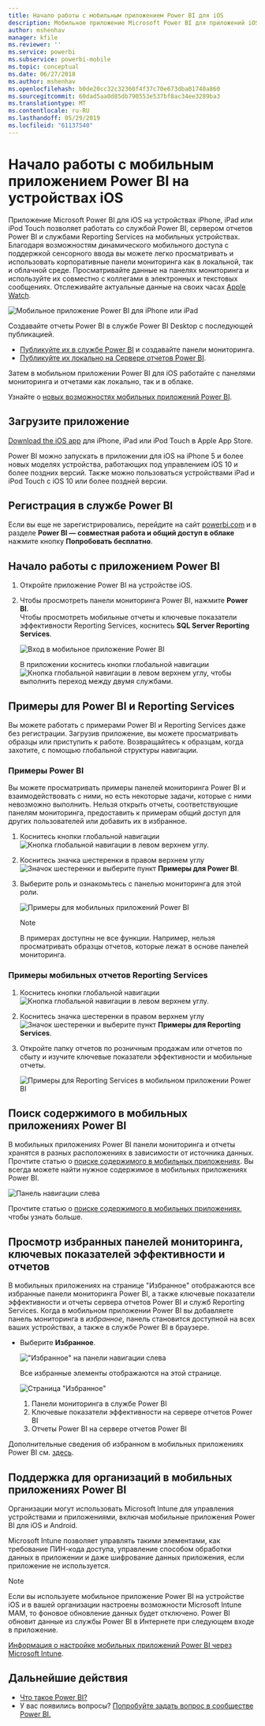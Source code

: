 ```yaml
---
title: Начало работы с мобильным приложением Power BI для iOS
description: Мобильное приложение Microsoft Power BI для приложений iOS теперь доступно для мобильных устройств. Узнайте, как можно воспользоваться преимуществами мобильного доступа к бизнес-информации как в локальной, так и облачной среде.
author: mshenhav
manager: kfile
ms.reviewer: ''
ms.service: powerbi
ms.subservice: powerbi-mobile
ms.topic: conceptual
ms.date: 06/27/2018
ms.author: mshenhav
ms.openlocfilehash: b0de20cc32c32360f4f37c70e673dba01740a860
ms.sourcegitcommit: 60dad5aa0d85db790553e537bf8ac34ee3289ba3
ms.translationtype: MT
ms.contentlocale: ru-RU
ms.lasthandoff: 05/29/2019
ms.locfileid: "61137540"
---
```

# <a name="get-started-with-the-power-bi-mobile-app-on-ios-devices"></a>Начало работы с мобильным приложением Power BI на устройствах iOS
Приложение Microsoft Power BI для iOS на устройствах iPhone, iPad или iPod Touch позволяет работать со службой Power BI, сервером отчетов Power BI и службами Reporting Services на мобильных устройствах. Благодаря возможностям динамического мобильного доступа с поддержкой сенсорного ввода вы можете легко просматривать и использовать корпоративные панели мониторинга как в локальной, так и облачной среде. Просматривайте данные на панелях мониторинга и используйте их совместно с коллегами в электронных и текстовых сообщениях. Отслеживайте актуальные данные на своих часах [Apple Watch](mobile-apple-watch.md).  

![Мобильное приложение Power BI для iPhone или iPad](./media/mobile-iphone-app-get-started/pbi_ipad_iphonedevices.png)

Создавайте отчеты Power BI в службе Power BI Desktop с последующей публикацией.

* [Публикуйте их в службе Power BI](../../service-get-started.md) и создавайте панели мониторинга.
* [Публикуйте их локально на Сервере отчетов Power BI](../../report-server/quickstart-create-powerbi-report.md).

Затем в мобильном приложении Power BI для iOS работайте с панелями мониторинга и отчетами как локально, так и в облаке.

Узнайте о [новых возможностях мобильных приложений Power BI](mobile-whats-new-in-the-mobile-apps.md).

## <a name="download-the-app"></a>Загрузите приложение
[Download the iOS app](http://go.microsoft.com/fwlink/?LinkId=522062 "Скачайте приложение iOS") для iPhone, iPad или iPod Touch в Apple App Store.

Power BI можно запускать в приложении для iOS на iPhone 5 и более новых моделях устройства, работающих под управлением iOS 10 и более поздних версий. Также можно пользоваться устройствами iPad и iPod Touch с iOS 10 или более поздней версии. 

## <a name="sign-up-for-the-power-bi-service"></a>Регистрация в службе Power BI
Если вы еще не зарегистрировались, перейдите на сайт [powerbi.com](https://powerbi.microsoft.com/get-started/) и в разделе **Power BI — совместная работа и общий доступ в облаке** нажмите кнопку **Попробовать бесплатно**.


## <a name="get-started-with-the-power-bi-app"></a>Начало работы с приложением Power BI
1. Откройте приложение Power BI на устройстве iOS.
2. Чтобы просмотреть панели мониторинга Power BI, нажмите **Power BI**.  
   Чтобы просмотреть мобильные отчеты и ключевые показатели эффективности Reporting Services, коснитесь **SQL Server Reporting Services**.
   
   ![Вход в мобильное приложение Power BI](./media/mobile-iphone-app-get-started/power-bi-connect-to-login.png)
   
   В приложении коснитесь кнопки глобальной навигации ![Кнопка глобальной навигации](./././media/mobile-iphone-app-get-started/power-bi-iphone-global-nav-button.png) в левом верхнем углу, чтобы выполнить переход между двумя службами. 

## <a name="try-the-power-bi-and-reporting-services-samples"></a>Примеры для Power BI и Reporting Services
Вы можете работать с примерами Power BI и Reporting Services даже без регистрации. Загрузив приложение, вы можете просматривать образцы или приступить к работе. Возвращайтесь к образцам, когда захотите, с помощью глобальной структуры навигации.

### <a name="power-bi-samples"></a>Примеры Power BI
Вы можете просматривать примеры панелей мониторинга Power BI и взаимодействовать с ними, но есть некоторые задачи, которые с ними невозможно выполнить. Нельзя открыть отчеты, соответствующие панелям мониторинга, предоставить к примерам общий доступ для других пользователей или добавить их в избранное.

1. Коснитесь кнопки глобальной навигации ![Кнопка глобальной навигации](./././media/mobile-iphone-app-get-started/power-bi-iphone-global-nav-button.png) в левом верхнем углу.
2. Коснитесь значка шестеренки в правом верхнем углу ![Значок шестеренки](././media/mobile-iphone-app-get-started/power-bi-ios-gear-icon.png) и выберите пункт **Примеры для Power BI**.
3. Выберите роль и ознакомьтесь с панелью мониторинга для этой роли.  
   
   ![Примеры для мобильных приложений Power BI](./media/mobile-iphone-app-get-started/power-bi-iphone-powerbi-samples.png)
   
   > [!NOTE]
   > В примерах доступны не все функции. Например, нельзя просматривать образцы отчетов, которые лежат в основе панелей мониторинга. 
   > 
   > 

### <a name="reporting-services-mobile-report-samples"></a>Примеры мобильных отчетов Reporting Services
1. Коснитесь кнопки глобальной навигации ![Кнопка глобальной навигации](./././media/mobile-iphone-app-get-started/power-bi-iphone-global-nav-button.png) в левом верхнем углу.
2. Коснитесь значка шестеренки в правом верхнем углу ![Значок шестеренки](././media/mobile-iphone-app-get-started/power-bi-ios-gear-icon.png) и выберите пункт **Примеры для Reporting Services**.
3. Откройте папку отчетов по розничным продажам или отчетов по сбыту и изучите ключевые показатели эффективности и мобильные отчеты.
   
   ![Примеры для Reporting Services в мобильном приложении Power BI](./media/mobile-iphone-app-get-started/power-bi-reporting-services-samples.png)

## <a name="find-your-content-in-the-power-bi-mobile-apps"></a>Поиск содержимого в мобильных приложениях Power BI
В мобильных приложениях Power BI панели мониторинга и отчеты хранятся в разных расположениях в зависимости от источника данных. Прочтите статью о [поиске содержимого в мобильных приложениях](mobile-apps-quickstart-view-dashboard-report.md). Вы всегда можете найти нужное содержимое в мобильных приложениях Power BI. 

![Панель навигации слева](./media/mobile-iphone-app-get-started/power-bi-iphone-left-nav.png)

Прочтите статью о [поиске содержимого в мобильных приложениях](mobile-apps-quickstart-view-dashboard-report.md), чтобы узнать больше.

## <a name="view-your-favorite-dashboards-kpis-and-reports"></a>Просмотр избранных панелей мониторинга, ключевых показателей эффективности и отчетов
В мобильных приложениях на странице "Избранное" отображаются все избранные панели мониторинга Power BI, а также ключевые показатели эффективности и отчеты сервера отчетов Power BI и служб Reporting Services. Когда в мобильном приложении Power BI вы добавляете панель мониторинга в *избранное*, панель становится доступной на всех ваших устройствах, а также в службе Power BI в браузере. 

* Выберите **Избранное**.
  
   !["Избранное" на панели навигации слева](./media/mobile-iphone-app-get-started/power-bi-iphone-favorites-nav.png)
  
   Все избранные элементы отображаются на этой странице.
  
   ![Страница "Избранное"](./media/mobile-iphone-app-get-started/power-bi-iphone-faves-report-server-number-callouts.png)
  
  1. Панели мониторинга в службе Power BI
  2. Ключевые показатели эффективности на сервере отчетов Power BI
  3. Отчеты Power BI на сервере отчетов Power BI

Дополнительные сведения об избранном в мобильных приложениях Power BI см. [здесь](mobile-apps-favorites.md).

## <a name="enterprise-support-for-the-power-bi-mobile-apps"></a>Поддержка для организаций в мобильных приложениях Power BI
Организации могут использовать Microsoft Intune для управления устройствами и приложениями, включая мобильные приложения Power BI для iOS и Android.

Microsoft Intune позволяет управлять такими элементами, как требование ПИН-кода доступа, управление способом обработки данных в приложении и даже шифрование данных приложения, если приложение не используется.

> [!NOTE]
> Если вы используете мобильное приложение Power BI на устройстве iOS и в вашей организации настроены возможности Microsoft Intune MAM, то фоновое обновление данных будет отключено. Power BI обновит данные из службы Power BI в Интернете при следующем входе в приложение.
> 

[Информация о настройке мобильных приложений Power BI через Microsoft Intune](../../service-admin-mobile-intune.md). 

## <a name="next-steps"></a>Дальнейшие действия

* [Что такое Power BI?](../../power-bi-overview.md)
* У вас появились вопросы? [Попробуйте задать вопрос в сообществе Power BI.](http://community.powerbi.com/)


